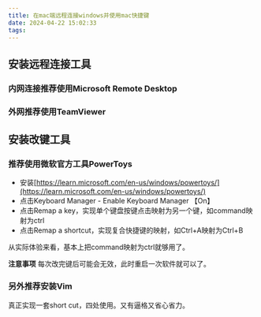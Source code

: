 ```yaml
---
title: 在mac端远程连接windows并使用mac快捷键
date: 2024-04-22 15:02:33
tags:
---
```


## 安装远程连接工具

### 内网连接推荐使用Microsoft Remote Desktop

### 外网推荐使用TeamViewer

## 安装改键工具

### 推荐使用微软官方工具PowerToys

- 安装[https://learn.microsoft.com/en-us/windows/powertoys/](https://learn.microsoft.com/en-us/windows/powertoys/)
- 点击Keyboard Manager - Enable Keyboard Manager 【On】
- 点击Remap a key，实现单个键盘按键点击映射为另一个键，如command映射为ctrl
- 点击Remap a shortcut，实现复合快捷键的映射，如Ctrl+A映射为Ctrl+B

从实际体验来看，基本上把command映射为ctrl就够用了。

**注意事项** 每次改完键后可能会无效，此时重启一次软件就可以了。

### 另外推荐安装Vim

真正实现一套short cut，四处使用。又有逼格又省心省力。

